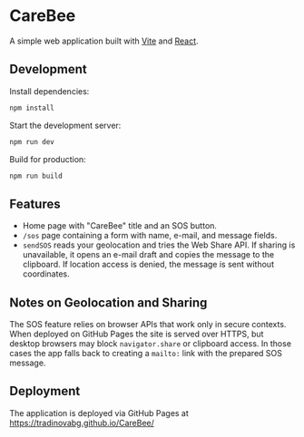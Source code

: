 # CareBee

A simple web application built with [Vite](https://vitejs.dev/) and [React](https://react.dev/).

## Development

Install dependencies:

```bash
npm install
```

Start the development server:

```bash
npm run dev
```

Build for production:

```bash
npm run build
```

## Features

- Home page with "CareBee" title and an SOS button.
- `/sos` page containing a form with name, e-mail, and message fields.
- `sendSOS` reads your geolocation and tries the Web Share API. If sharing is
  unavailable, it opens an e-mail draft and copies the message to the clipboard.
  If location access is denied, the message is sent without coordinates.

## Notes on Geolocation and Sharing

The SOS feature relies on browser APIs that work only in secure contexts. When
deployed on GitHub Pages the site is served over HTTPS, but desktop browsers may
block `navigator.share` or clipboard access. In those cases the app falls back
to creating a `mailto:` link with the prepared SOS message.

## Deployment

The application is deployed via GitHub Pages at https://tradinovabg.github.io/CareBee/

